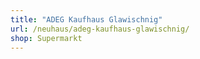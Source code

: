 ```yaml
---
title: "ADEG Kaufhaus Glawischnig"
url: /neuhaus/adeg-kaufhaus-glawischnig/
shop: Supermarkt
---
```

